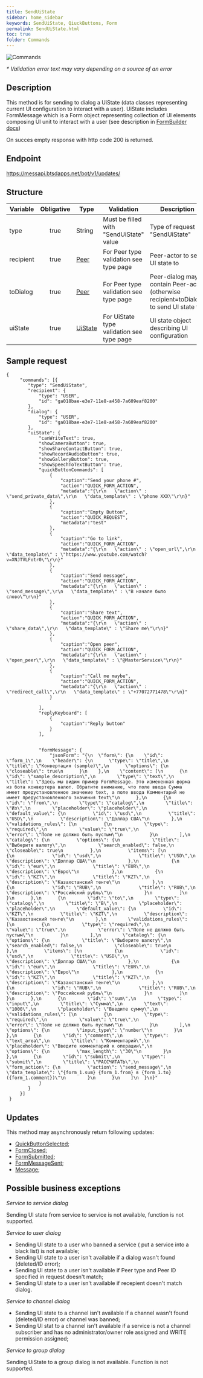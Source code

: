 ```yaml
---
title: SendUiState
sidebar: home_sidebar
keywords: SendUiState, QiuckButtons, Form
permalink: SendUiState.html
toc: true
folder: Commands
---
```


![Commands](images/SendUiState.png "SendUiState")
<p>
<i>* Validation error text may vary depending on a source of an error</i>
</p>

## Description

This method is for sending to dialog a UiState (data classes representing current UI configuration to interact with a user). UiState includes FormMessage which is a Form object representing collection of UI elements composing UI unit to interact with a user (see description in [FormBuilder docs](https://btsdigital.github.io/form-builder/))
<p> On succes empty response with http code 200 is returned.
</p>


## Endpoint

https://messapi.btsdapps.net/bot/v1/updates/

## Structure

| Variable  | Obligative  | Type| Validation| Description
|---|:---:|---|---|---|
| type | true | String | Must be filled with "SendUiState" value |Type of request "SendUiState" |
| recipient  | true |  [Peer](https://btsdigital.github.io/bot-api-contract/peer.html) | For Peer type validation see type page| Peer-actor  to send UI state to |
| toDialog  | true |  [Peer](https://btsdigital.github.io/bot-api-contract/peer.html) | For Peer type validation see type page| Peer-dialog may contain Peer-actor (otherwise recipient=toDialog) to send UI state to |
| uiState | true |  [UiState](https://btsdigital.github.io/bot-api-contract/uistate.html) |For UiState type validation see type page  | UI state object describing UI configuration  |

## Sample request

```
{
 	 "commands": [{
 	 	"type": "SendUiState",
 	 	"recipient": {
 	 		"type": "USER",
 	 		"id": "ga018bae-e3e7-11e8-a458-7a609eaf8200"
 	 	},
 	 	"dialog": {
 	 		"type": "USER",
 	 		"id": "ga018bae-e3e7-11e8-a458-7a609eaf8200"
 	 	},
 	 	"uiState": {
 	 		"canWriteText": true,
 	 		"showCameraButton": true,
 	 		"showShareContactButton": true,
 	 		"showRecordAudioButton": true,
 	 		"showGalleryButton": true,
 	 		"showSpeechToTextButton": true,
 	 		"quickButtonCommands": [
 	 			{
 		 			"caption":"Send your phone #",
 		 			"action":"QUICK_FORM_ACTION",
 		 			"metadata":"{\r\n   \"action\" : \"send_private_data\",\r\n   \"data_template\" : \"phone XXX\"\r\n}"
 		 		},
 	 			{
 		 			"caption":"Empty Button",
 		 			"action":"QUICK_REQUEST",
 		 			"metadata":"test"
 	 			},
 	 			{
 		 			"caption":"Go to link",
 		 			"action":"QUICK_FORM_ACTION",
 		 			"metadata":"{\r\n   \"action\" : \"open_url\",\r\n   \"data_template\" : \"https://www.youtube.com/watch?v=XNJTVLFotr0\"\r\n}"
 	 			},
 	 			{
 		 			"caption":"Send message",
 		 			"action":"QUICK_FORM_ACTION",
 		 			"metadata":"{\r\n   \"action\" : \"send_message\",\r\n   \"data_template\" : \"В начале было слово\"\r\n}"
 	 			},
 	 			{
 		 			"caption":"Share text",
 		 			"action":"QUICK_FORM_ACTION",
 		 			"metadata":"{\r\n   \"action\" : \"share_data\",\r\n   \"data_template\" : \"Share me\"\r\n}"
 	 			},
 	 			{
 		 			"caption":"Open peer",
 		 			"action":"QUICK_FORM_ACTION",
 		 			"metadata":"{\r\n   \"action\" : \"open_peer\",\r\n   \"data_template\" : \"@MasterService\"\r\n}"
 	 			},
 	 			{
 		 			"caption":"Call me maybe",
 		 			"action":"QUICK_FORM_ACTION",
 		 			"metadata":"{\r\n   \"action\" : \"redirect_call\",\r\n   \"data_template\" : \"+77072771478\"\r\n}"
 	 			}
 	 			
 	 		],
 	 		"replyKeyboard": [
 	 			{
 	 				"caption":"Reply button"
 	 			}
 	 		],
 	 		
 	 		
 	 		"formMessage": {
 	 			"jsonForm": "{\n  \"form\": {\n    \"id\": \"form_1\",\n    \"header\": {\n      \"type\": \"title\",\n      \"title\": \"Конвертация (sample)\",\n      \"options\": {\n        \"closeable\": true\n      }\n    },\n    \"content\": [\n      {\n        \"id\": \"sample_description\",\n        \"type\": \"text\",\n        \"title\": \"Здесь мы видим пример FormMessage. Это измененная форма из бота конвертера валют. Обратите внимание, что поле ввода Сумма имеет предустановленное значение text, а поле ввода Комментарий не имеет предустановленного значения text\"\n      },\n      {\n        \"id\": \"from\",\n        \"type\": \"catalog\",\n        \"title\": \"Из\",\n        \"placeholder\": \"placeholder\",\n        \"default_value\": {\n          \"id\": \"usd\",\n          \"title\": \"USD\",\n          \"description\": \"Доллар США\"\n        },\n        \"validations_rules\": [\n          {\n            \"type\": \"required\",\n            \"value\": \"true\",\n            \"error\": \"Поле не должно быть пустым\"\n          }\n        ],\n        \"catalog\": {\n          \"options\": {\n            \"title\": \"Выберите валюту\",\n            \"search_enabled\": false,\n            \"closeable\": true\n          },\n          \"items\": [\n            {\n              \"id\": \"usd\",\n              \"title\": \"USD\",\n              \"description\": \"Доллар США\"\n            },\n            {\n              \"id\": \"eur\",\n              \"title\": \"EUR\",\n              \"description\": \"Евро\"\n            },\n            {\n              \"id\": \"KZT\",\n              \"title\": \"KZT\",\n              \"description\": \"Казахстанский тенге\"\n            },\n            {\n              \"id\": \"RUB\",\n              \"title\": \"RUB\",\n              \"description\": \"Российский рубль\"\n            }\n          ]\n        }\n      },\n      {\n        \"id\": \"to\",\n        \"type\": \"catalog\",\n        \"title\": \"В\",\n        \"placeholder\": \"placeholder\",\n        \"default_value\": {\n          \"id\": \"KZT\",\n          \"title\": \"KZT\",\n          \"description\": \"Казахстанский тенге\"\n        },\n        \"validations_rules\": [\n          {\n            \"type\": \"required\",\n            \"value\": \"true\",\n            \"error\": \"Поле не должно быть пустым\"\n          }\n        ],\n        \"catalog\": {\n          \"options\": {\n            \"title\": \"Выберите валюту\",\n            \"search_enabled\": false,\n            \"closeable\": true\n          },\n          \"items\": [\n            {\n              \"id\": \"usd\",\n              \"title\": \"USD\",\n              \"description\": \"Доллар США\"\n            },\n            {\n              \"id\": \"eur\",\n              \"title\": \"EUR\",\n              \"description\": \"Евро\"\n            },\n            {\n              \"id\": \"KZT\",\n              \"title\": \"KZT\",\n              \"description\": \"Казахстанский тенге\"\n            },\n            {\n              \"id\": \"RUB\",\n              \"title\": \"RUB\",\n              \"description\": \"Российский рубль\"\n            }\n          ]\n        }\n      },\n      {\n        \"id\": \"sum\",\n        \"type\": \"input\",\n        \"title\": \"Сумма\",\n        \"text\": \"1000\",\n        \"placeholder\": \"Введите сумму\",\n        \"validations_rules\": [\n          {\n            \"type\": \"required\",\n            \"value\": \"true\",\n            \"error\": \"Поле не должно быть пустым\"\n          }\n        ],\n        \"options\": {\n          \"input_type\": \"number\"\n        }\n      },\n      {\n        \"id\": \"comment\",\n        \"type\": \"text_area\",\n        \"title\": \"Комментарий\",\n        \"placeholder\": \"Введите комментарий к операции\",\n        \"options\": {\n          \"max_length\": \"30\"\n        }\n      },\n      {\n        \"id\": \"submit\",\n        \"type\": \"submit\",\n        \"title\": \"РАССЧИТАТЬ\",\n        \"form_action\": {\n          \"action\": \"send_message\",\n          \"data_template\": \"{form_1.sum} {form_1.from} в {form_1.to} ({form_1.comment})\"\n        }\n      }\n    ]\n  }\n}"
 	 		}
 	 	}
 	 }]
 }
```

## Updates

<p>This method may asynchronously return following updates:
</p>

<ul>
<li> <a href="https://btsdigital.github.io/bot-api-contract/quickbuttonselected.html">QuickButtonSelected</a>;
</li>
<li> <a href="https://btsdigital.github.io/bot-api-contract/formclosed.html">FormClosed</a>;
</li>
<li> <a href="https://btsdigital.github.io/bot-api-contract/formsubmitted.html">FormSubmitted</a>;
</li>
<li> <a href="https://btsdigital.github.io/bot-api-contract/formmessagesent.html">FormMessageSent</a>;
</li>
<li> <a href="https://btsdigital.github.io/bot-api-contract/message.html">Message</a>;
</li>
</ul>

## Possible business exceptions

<i>Service to service dialog 
</i>
<p>Sending UI state from service to service is not available, function is not supported.
</p>
<i>Service to user dialog
</i>
<p>
<ul>
<li>Sending UI state to a user who banned a service ( put a service into a black list) is not available;
</li>
<li>Sending UI state to a user isn't available if a dialog wasn't found (deleted/ID error);
</li>
<li> Sending UI state to a user isn't available if Peer type and Peer ID specified in request doesn't match;
</li>
<li> Sending UI state to a user isn't available if recepient doesn't match dialog.
</li>
</ul>
</p>
<i>Service to channel dialog
</i>
<p>
<ul>
  <li> Sending UI state to a channel isn't available if a channel wasn't found (deleted/ID error) or channel was banned;
  </li>
  <li>Sending UI stat to a channel isn't available if a service is not a channel subscriber and has no administrator/owner role assigned and WRITE permission assigned;
  </li>
</ul>
</p>
<i>Service to group dialog
</i>
<p>
Sending UiState to a group dialog is not available. Function is not supported.
</p>
